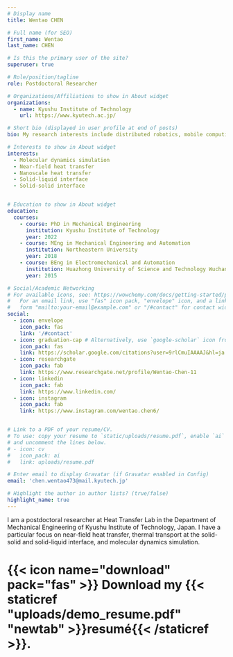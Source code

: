 ```yaml
---
# Display name
title: Wentao CHEN

# Full name (for SEO)
first_name: Wentao
last_name: CHEN

# Is this the primary user of the site?
superuser: true

# Role/position/tagline
role: Postdoctoral Researcher

# Organizations/Affiliations to show in About widget
organizations:
  - name: Kyushu Institute of Technology
    url: https://www.kyutech.ac.jp/

# Short bio (displayed in user profile at end of posts)
bio: My research interests include distributed robotics, mobile computing and programmable matter.

# Interests to show in About widget
interests:
  - Molecular dynamics simulation
  - Near-field heat transfer
  - Nanoscale heat transfer  
  - Solid-liquid interface
  - Solid-solid interface


# Education to show in About widget
education:
  courses:
    - course: PhD in Mechanical Engineering
      institution: Kyushu Institute of Technology
      year: 2022
    - course: MEng in Mechanical Engineering and Automation
      institution: Northeastern University
      year: 2018
    - course: BEng in Electromechanical and Automation
      institution: Huazhong University of Science and Technology Wuchang Branch
      year: 2015

# Social/Academic Networking
# For available icons, see: https://wowchemy.com/docs/getting-started/page-builder/#icons
#   For an email link, use "fas" icon pack, "envelope" icon, and a link in the
#   form "mailto:your-email@example.com" or "/#contact" for contact widget.
social:
  - icon: envelope
    icon_pack: fas
    link: '/#contact'
  - icon: graduation-cap # Alternatively, use `google-scholar` icon from `ai` icon pack
    icon_pack: fas
    link: https://scholar.google.com/citations?user=9rlCmuIAAAAJ&hl=ja
  - icon: researchgate
    icon_pack: fab
    link: https://www.researchgate.net/profile/Wentao-Chen-11
  - icon: linkedin
    icon_pack: fab
    link: https://www.linkedin.com/
  - icon: instagram
    icon_pack: fab
    link: https://www.instagram.com/wentao.chen6/


# Link to a PDF of your resume/CV.
# To use: copy your resume to `static/uploads/resume.pdf`, enable `ai` icons in `params.yaml`,
# and uncomment the lines below.
# - icon: cv
#   icon_pack: ai
#   link: uploads/resume.pdf

# Enter email to display Gravatar (if Gravatar enabled in Config)
email: 'chen.wentao473@mail.kyutech.jp'

# Highlight the author in author lists? (true/false)
highlight_name: true
---
```


I am a postdoctoral researcher at Heat Transfer Lab in the Department of Mechanical Engineering of Kyushu Institute of Technology, Japan. I have a particular focus on near-field heat transfer, thermal transport at the solid-solid and solid-liquid interface, and molecular dynamics simulation.

# {{< icon name="download" pack="fas" >}} Download my {{< staticref "uploads/demo_resume.pdf" "newtab" >}}resumé{{< /staticref >}}.
